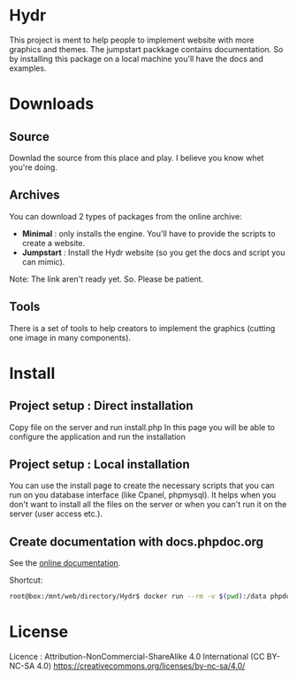 # Hydr

This project is ment to help people to implement website with more graphics and themes. The jumpstart packkage contains documentation. So by installing this package on a local machine you'll have the docs and examples. 


# Downloads

## Source
Downlad the source from this place and play. I believe you know whet you're doing.

## Archives
You can download 2 types of packages from the online archive:
* **Minimal**     : only installs the engine. You'll have to provide the scripts to create a website.
* **Jumpstart**    : Install the Hydr website (so you get the docs and script you can mimic).

Note: The link aren't ready yet. So. Please be patient.

## Tools
There is a set of tools to help creators to implement the graphics (cutting one image in many components).

# Install 
## Project setup : Direct installation
Copy file on the server and run install.php
In this page you will be able to configure the application and run the installation

## Project setup : Local installation
You can use the install page to create the necessary scripts that you can run on you database interface (like Cpanel, phpmysql). It helps when you don't want to install all the files on the server or when you can't run it on the server (user access etc.).

## Create documentation with docs.phpdoc.org
See the [online documentation](https://docs.phpdoc.org/latest/guide/getting-started/installing.html).

Shortcut:
```sh
root@box:/mnt/web/directory/Hydr$ docker run --rm -v $(pwd):/data phpdoc/phpdoc:3 -d . -t ./DeveloperDocs
```

# License
Licence : Attribution-NonCommercial-ShareAlike 4.0 International (CC BY-NC-SA 4.0) 
https://creativecommons.org/licenses/by-nc-sa/4.0/



